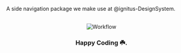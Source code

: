 A side navigation package we make use at @ignitus-DesignSystem.

<div align="center">
  <br>
    <img src="https://i.imgur.com/t34Aj9h.gif" alt="Workflow">
  <br>
  <h3>Happy Coding ☘️.</h3>
</div>
